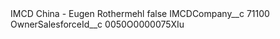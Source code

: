 <?xml version="1.0" encoding="UTF-8"?>
<CustomMetadata xmlns="http://soap.sforce.com/2006/04/metadata" xmlns:xsi="http://www.w3.org/2001/XMLSchema-instance" xmlns:xsd="http://www.w3.org/2001/XMLSchema">
    <label>IMCD China - Eugen Rothermehl</label>
    <protected>false</protected>
    <values>
        <field>IMCDCompany__c</field>
        <value xsi:type="xsd:string">71100</value>
    </values>
    <values>
        <field>OwnerSalesforceId__c</field>
        <value xsi:type="xsd:string">0050O0000075XIu</value>
    </values>
</CustomMetadata>
